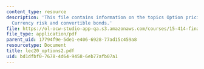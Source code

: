```yaml
---
content_type: resource
description: 'This file contains information on the topics Option pricing and Applications:
  Currency risk and convertible bonds.'
file: https://ol-ocw-studio-app-qa.s3.amazonaws.com/courses/15-414-financial-management-summer-2003/bd1dfbf076784d6494586eb77afb07a1_lec20_options2.pdf
file_type: application/pdf
parent_uid: 17794f9e-5de1-e406-6928-77ad15c459a8
resourcetype: Document
title: lec20_options2.pdf
uid: bd1dfbf0-7678-4d64-9458-6eb77afb07a1
---
```

